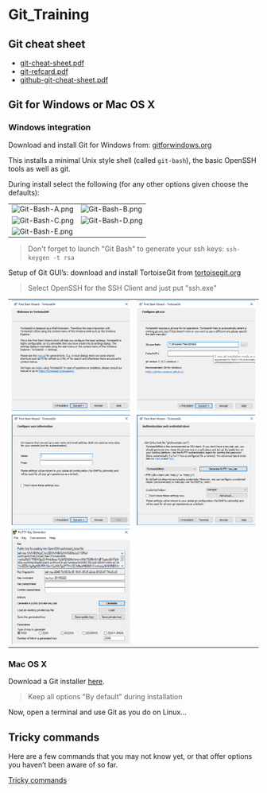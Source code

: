 # Git_Training

## Git cheat sheet

- [git-cheat-sheet.pdf](https://github.com/fmassonn/Git_Training/src/master/resources/git-cheat-sheet.pdf)
- [git-refcard.pdf](https://github.com/fmassonn/Git_Training/src/master/resources/git-refcard.pdf)
- [github-git-cheat-sheet.pdf](https://github.com/fmassonn/Git_Training/src/master/resources/github-git-cheat-sheet.pdf)

## Git for Windows or Mac OS X

### Windows integration

Download and install Git for Windows from: [gitforwindows.org](https://gitforwindows.org/)

This installs a minimal Unix style shell (called `git-bash`), the basic OpenSSH tools as well as git.

During install select the following (for any other options given choose the defaults):

|||
| -------- | -------- |
| ![Git-Bash-A.png](https://webpages.uncc.edu/zwartell/Teaching/Git%20Tutorial/images/Git-Bash-A.png) | ![Git-Bash-B.png](https://webpages.uncc.edu/zwartell/Teaching/Git%20Tutorial/images/Git-Bash-B.png) |
|![Git-Bash-C.png](https://webpages.uncc.edu/zwartell/Teaching/Git%20Tutorial/images/Git-Bash-C.png)|![Git-Bash-D.png](https://webpages.uncc.edu/zwartell/Teaching/Git%20Tutorial/images/Git-Bash-D.png)
|![Git-Bash-E.png](https://webpages.uncc.edu/zwartell/Teaching/Git%20Tutorial/images/Git-Bash-E.png)||

> Don't forget to launch "Git Bash" to generate your ssh keys: `ssh-keygen -t rsa`

Setup of Git GUI’s: download and install TortoiseGit from [tortoisegit.org](https://tortoisegit.org/)

> Select OpenSSH for the SSH Client and just put "ssh.exe"

|||
| -------- | -------- |
| ![Git-Bash-A.png](https://github.com/fmassonn/Git_Training/raw/master/resources/1.png) | ![Git-Bash-B.png](https://github.com/fmassonn/Git_Training/raw/master/resources/2.png) |
|![Git-Bash-C.png](https://github.com/fmassonn/Git_Training/raw/master/resources/3.png)|![Git-Bash-D.png](https://github.com/fmassonn/Git_Training/raw/master/resources/4.png)
|![Git-Bash-E.png](https://github.com/fmassonn/Git_Training/raw/master/resources/5.png)||

### Mac OS X

Download a Git installer [here](https://sourceforge.net/projects/git-osx-installer/).

> Keep all options "By default" during installation

Now, open a terminal and use Git as you do on Linux...

## Tricky commands

Here are a few commands that you may not know yet, or that offer options you haven’t been aware of so far.

[Tricky commands](https://github.com/fmassonn/Git_Training/src/master/resources/tricky.md)
